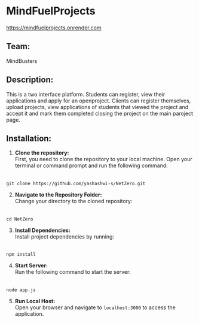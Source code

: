 # MindFuelProjects
https://mindfuelprojects.onrender.com

## Team:
MindBusters

## Description:
This is a two interface platform. Students can register, view their applications and apply for an openproject. Clients can register themselves, upload projects, view applications of students that viewed the project and accept it and mark them completed closing the project on the main paroject page.

## Installation:

1. **Clone the repository:**  
   First, you need to clone the repository to your local machine. Open your terminal or command prompt and run the following command:

######
    git clone https://github.com/yashashwi-s/NetZero.git

2. **Navigate to the Repository Folder:**  
Change your directory to the cloned repository:

######
    cd NetZero

3. **Install Dependencies:**  
Install project dependencies by running:

######
    npm install


4. **Start Server:**  
Run the following command to start the server:

######
    node app.js


5. **Run Local Host:**  
Open your browser and navigate to `localhost:3000` to access the application.
